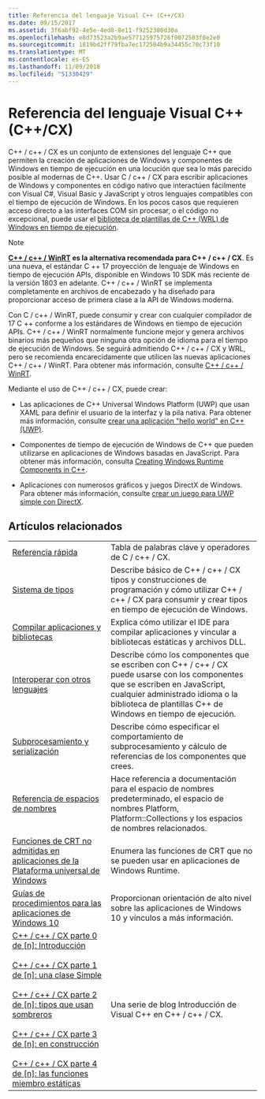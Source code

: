 ```yaml
---
title: Referencia del lenguaje Visual C++ (C++/CX)
ms.date: 09/15/2017
ms.assetid: 3f6abf92-4e5e-4ed8-8e11-f9252380d30a
ms.openlocfilehash: e8d73523a2b9ae577125975726f0072503f0e2e0
ms.sourcegitcommit: 1819bd2ff79fba7ec172504b9a34455c70c73f10
ms.translationtype: MT
ms.contentlocale: es-ES
ms.lasthandoff: 11/09/2018
ms.locfileid: "51330429"
---
```

# <a name="visual-c-language-reference-ccx"></a>Referencia del lenguaje Visual C++ (C++/CX)

C++ / c++ / CX es un conjunto de extensiones del lenguaje C++ que permiten la creación de aplicaciones de Windows y componentes de Windows en tiempo de ejecución en una locución que sea lo más parecido posible al modernas de C++. Usar C / c++ / CX para escribir aplicaciones de Windows y componentes en código nativo que interactúen fácilmente con Visual C#, Visual Basic y JavaScript y otros lenguajes compatibles con el tiempo de ejecución de Windows. En los pocos casos que requieren acceso directo a las interfaces COM sin procesar, o el código no excepcional, puede usar el [biblioteca de plantillas de C++ (WRL) de Windows en tiempo de ejecución](../windows/windows-runtime-cpp-template-library-wrl.md).

> [!NOTE]
> **[C++ / c++ / WinRT](https://docs.microsoft.com/windows/uwp/cpp-and-winrt-apis/index) es la alternativa recomendada para C++ / c++ / CX**. Es una nueva, el estándar C ++ 17 proyección de lenguaje de Windows en tiempo de ejecución APIs, disponible en Windows 10 SDK más reciente de la versión 1803 en adelante. C++ / c++ / WinRT se implementa completamente en archivos de encabezado y ha diseñado para proporcionar acceso de primera clase a la API de Windows moderna.
>
> Con C / c++ / WinRT, puede consumir y crear con cualquier compilador de 17 C ++ conforme a los estándares de Windows en tiempo de ejecución APIs. C++ / c++ / WinRT normalmente funcione mejor y genera archivos binarios más pequeños que ninguna otra opción de idioma para el tiempo de ejecución de Windows. Se seguirá admitiendo C++ / c++ / CX y WRL, pero se recomienda encarecidamente que utilicen las nuevas aplicaciones C++ / c++ / WinRT. Para obtener más información, consulte [C++ / c++ / WinRT](https://docs.microsoft.com/windows/uwp/cpp-and-winrt-apis/index).

Mediante el uso de C++ / c++ / CX, puede crear:

- Las aplicaciones de C++ Universal Windows Platform (UWP) que usan XAML para definir el usuario de la interfaz y la pila nativa. Para obtener más información, consulte [crear una aplicación "hello world" en C++ (UWP)](/windows/uwp/get-started/create-a-basic-windows-10-app-in-cpp).

- Componentes de tiempo de ejecución de Windows de C++ que pueden utilizarse en aplicaciones de Windows basadas en JavaScript. Para obtener más información, consulta [Creating Windows Runtime Components in C++](/windows/uwp/winrt-components/creating-windows-runtime-components-in-cpp).

- Aplicaciones con numerosos gráficos y juegos DirectX de Windows. Para obtener más información, consulte [crear un juego para UWP simple con DirectX](/windows/uwp/gaming/tutorial--create-your-first-metro-style-directx-game).

## <a name="related-articles"></a>Artículos relacionados

|||
|-|-|
|[Referencia rápida](../cppcx/quick-reference-c-cx.md)|Tabla de palabras clave y operadores de C / c++ / CX.|
|[Sistema de tipos](../cppcx/type-system-c-cx.md)|Describe básico de C++ / c++ / CX tipos y construcciones de programación y cómo utilizar C++ / c++ / CX para consumir y crear tipos en tiempo de ejecución de Windows.|
|[Compilar aplicaciones y bibliotecas](../cppcx/building-apps-and-libraries-c-cx.md)|Explica cómo utilizar el IDE para compilar aplicaciones y vincular a bibliotecas estáticas y archivos DLL.|
|[Interoperar con otros lenguajes](../cppcx/interoperating-with-other-languages-c-cx.md)|Describe cómo los componentes que se escriben con C++ / c++ / CX puede usarse con los componentes que se escriben en JavaScript, cualquier administrado idioma o la biblioteca de plantillas C++ de Windows en tiempo de ejecución.|
|[Subprocesamiento y serialización](../cppcx/threading-and-marshaling-c-cx.md)|Describe cómo especificar el comportamiento de subprocesamiento y cálculo de referencias de los componentes que crees.|
|[Referencia de espacios de nombres](../cppcx/namespaces-reference-c-cx.md)|Hace referencia a documentación para el espacio de nombres predeterminado, el espacio de nombres Platform, Platform::Collections y los espacios de nombres relacionados.|
|[Funciones de CRT no admitidas en aplicaciones de la Plataforma universal de Windows](../cppcx/crt-functions-not-supported-in-universal-windows-platform-apps.md)|Enumera las funciones de CRT que no se pueden usar en aplicaciones de Windows Runtime.|
|[Guías de procedimientos para las aplicaciones de Windows 10](https://msdn.microsoft.com/library/windows/apps/xaml/mt244352.aspx)|Proporcionan orientación de alto nivel sobre las aplicaciones de Windows 10 y vínculos a más información.|
|[C++ / c++ / CX parte 0 de \[n\]: Introducción](https://blogs.msdn.microsoft.com/vcblog/2012/08/29/ccx-part-0-of-n-an-introduction/)<br /><br />[C++ / c++ / CX parte 1 de \[n\]: una clase Simple](https://blogs.msdn.microsoft.com/vcblog/2012/09/05/ccx-part-1-of-n-a-simple-class/)<br /><br />[C++ / c++ / CX parte 2 de \[n\]: tipos que usan sombreros](https://blogs.msdn.microsoft.com/vcblog/2012/09/17/ccx-part-2-of-n-types-that-wear-hats/)<br /><br />[C++ / c++ / CX parte 3 de \[n\]: en construcción](https://blogs.msdn.microsoft.com/vcblog/2012/10/05/ccx-part-3-of-n-under-construction/)<br /><br />[C++ / c++ / CX parte 4 de \[n\]: las funciones miembro estáticas](https://blogs.msdn.microsoft.com/vcblog/2012/10/19/ccx-part-4-of-n-static-member-functions/)|Una serie de blog Introducción de Visual C++ en C++ / c++ / CX.|
